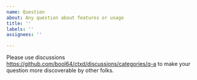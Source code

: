 ```yaml
---
name: Question
about: Any question about features or usage
title: ''
labels: ''
assignees: ''

---
```


Please use discussions https://github.com/bool64/ctxd/discussions/categories/q-a to make your question more discoverable by other folks.
